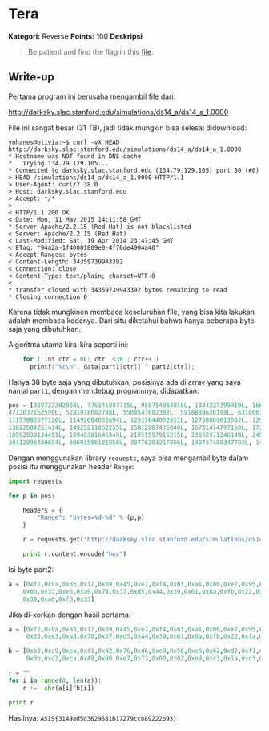 # Tera

**Kategori:** Reverse
**Points:** 100
**Deskripsi**

> Be patient and find the flag in this [file](soal/tera_85021482a68d6ed21892ea99b84f13f3.7z).

## Write-up

Pertama program ini berusaha mengambil file dari:

<http://darksky.slac.stanford.edu/simulations/ds14_a/ds14_a_1.0000>

File ini sangat besar (31 TB), jadi tidak mungkin bisa selesai didownload:

    yohanes@olivia:~$ curl -vX HEAD http://darksky.slac.stanford.edu/simulations/ds14_a/ds14_a_1.0000
    * Hostname was NOT found in DNS cache
    *   Trying 134.79.129.105...
    * Connected to darksky.slac.stanford.edu (134.79.129.105) port 80 (#0)
    > HEAD /simulations/ds14_a/ds14_a_1.0000 HTTP/1.1
    > User-Agent: curl/7.38.0
    > Host: darksky.slac.stanford.edu
    > Accept: */*
    >
    < HTTP/1.1 200 OK
    < Date: Mon, 11 May 2015 14:11:58 GMT
    * Server Apache/2.2.15 (Red Hat) is not blacklisted
    < Server: Apache/2.2.15 (Red Hat)
    < Last-Modified: Sat, 19 Apr 2014 23:47:45 GMT
    < ETag: "94a2a-1f40001809e0-4f76de4904a40"
    < Accept-Ranges: bytes
    < Content-Length: 34359739943392
    < Connection: close
    < Content-Type: text/plain; charset=UTF-8
    <
    * transfer closed with 34359739943392 bytes remaining to read
    * Closing connection 0

Karena tidak mungkinen membaca keseluruhan file, yang bisa kita lakukan adalah membaca kodenya.
Dari situ diketahui bahwa hanya beberapa byte saja yang dibutuhkan.

Algoritma utama kira-kira seperti ini:

```C
    for ( int ctr = 0L; ctr  <38 ; ctr++ )
      printf("%c\n", data[part1[ctr]] ^ part2[ctr]);
```

Hanya 38 byte saja yang dibutuhkan, posisinya ada di array yang saya namai `part1`, dengan mendebug programnya, didapatkan:

```python
pos = [328722382068L, 776146083715L, 980754983019L, 1334227399919L, 1664205831863L, 1785233229436L, 2912527502593L,
4712637162590L, 5281978082788L, 5508543602302L, 5918889626198L, 6310063578552L, 7884852176274L, 7962574521598L,
11157883577120L, 11492064033694L, 12517044052811L, 12758809613532L, 12941959162425L, 13721415896150L, 13769404316555L,
13822604251414L, 14925211032255L, 15812887435840L, 16731474797160L, 17281968741663L, 17698815972253L, 17730345173865L,
18592839134451L, 18948381646949L, 21051597915215L, 23068371246140L, 24563512564370L, 25552729883713L, 30361378460532L,
30412896480654L, 30691556101950L, 30776204217856L, 140737488347792L, 140737267607296L]
```

Dengan menggunakan library `requests`, saya bisa mengambil byte dalam posisi itu menggunakan header `Range`:

```python
import requests

for p in pos:

    headers = {
        "Range": "bytes=%d-%d" % (p,p)
    }

    r = requests.get("http://darksky.slac.stanford.edu/simulations/ds14_a/ds14_a_1.0000", headers=headers)

    print r.content.encode("hex")

```

Isi byte part2:

```python
a = [0xf2,0x9a,0x83,0x12,0x39,0x45,0xe7,0xf4,0x6f,0xa1,0x06,0xe7,0x95,0xf3,0x90,0xf2,0xf0,
    0x6b,0x33,0xe3,0xa8,0x78,0x37,0xd5,0x44,0x39,0x61,0x8a,0xfb,0x22,0xfa,0x9e,0xe7,0x11,
    0x39,0xa6,0xf3,0x33]
```

Jika di-xorkan dengan hasil pertama:

```python
a = [0xf2,0x9a,0x83,0x12,0x39,0x45,0xe7,0xf4,0x6f,0xa1,0x06,0xe7,0x95,0xf3,0x90,0xf2,0xf0,0x6b,
     0x33,0xe3,0xa8,0x78,0x37,0xd5,0x44,0x39,0x61,0x8a,0xfb,0x22,0xfa,0x9e,0xe7,0x11,0x39,0xa6,0xf3,0x33]

b = [0xb3,0xc9,0xca,0x41,0x42,0x76,0xd6,0xc0,0x56,0xc0,0x62,0xd2,0xf1,0xc0,0xa6,0xc0,0xc9,0x5e,
     0x0b,0xd2,0xca,0x49,0x00,0xe7,0x73,0x00,0x02,0xe9,0xc3,0x1a,0xc3,0xac,0xd5,0x23,0x5b,0x9f,0xc0,0x4e]

r = ""
for i in range(0, len(a)):
    r +=  chr(a[i]^b[i])

print r

```

Hasilnya: `ASIS{3149ad5d3629581b17279cc889222b93}`
